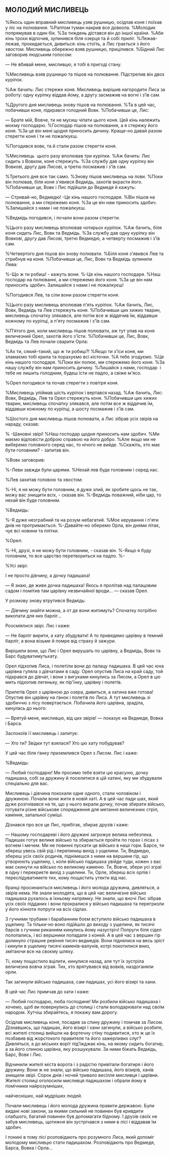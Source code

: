 ## МОЛОДИЙ МИСЛИВЕЦЬ

%Якось один вправний мисливець узяв рушницю, осідлав коня і поїхав у ліс на полювання.
%Раптом туман накрив все довкола.
%Молодик попрямував в один бік.
%За тиждень дістався він до іншої країни.
%Аби кінь трохи відпочив, зупинився біля озерця та й собі приліг.
%Лежав-лежав, прокидається, дивиться: кінь стоїть, а Лис грається з його хвостом.
Мисливець обережно взяв рушницю, прицілився.
%Бідний Лис заговорив людським голосом:

— Не вбивай мене, мисливцю, я тобі в пригоді стану.

%Мисливець взяв рушницю та пішов на полювання.
Підстрелив він двох куріпок.

%Аж бачить: Лис стереже коня.
Мисливець вирішив нагородити Лиса за роботу: одну куріпку віддав йому, а другу засмажив на вогні і з’їв сам.

%Другого дня мисливець знову пішов на полювання.
%Та в цей час, побачивши коня, підкрався голодний Вовк.
%Побачивши це, Лис:

— Брате мій, Вовче, ти не мусиш чіпати цього коня.
Цей кінь належить моєму господарю.
%Господар пішов на полювання, а я стережу його коня.
%За це він мені щодня приносить дичину.
Краще-но давай разом стерегти коня і ти не пожалкуєш.

%Погодився вовк, та й стали разом стерегти коня.

%Мисливець  цього разу вполював три куріпки.
%Аж бачить: Лис сидить з Вовком, коня стережуть.
%За службу дав одну куріпку він Вовкові, другу дав Лисові, а третю посмажив і з’їв сам.

%Третього дня все так само.
%Знову пішов мисливець на лови.
%Поки він полював, біля коня з'явився Ведмідь, захотів вкрасти його.
%Побачивши це, Вовк і Лис підійшли до Ведмедя й кажуть:

— Стривай-но, Ведмедю!
-Це кінь нашого господаря.
%Він пішов на полювання, а ми стережемо коня.
%За це він нам приносить здобич.
%Залишайся з нами і не пожалкуєш.

%Ведмідь погодився, і почали вони разом стерегти.

%Цього разу мисливець вполював чотирьох куріпок.
%Аж бачить, біля коня сидить Лис, Вовк та Ведмідь.
%За службу дав одну куріпку він Вовкові, другу дав Лисові, третю Ведмедю, а четверту посмажив і з’їв сам.

%Четвертого дня пішов він знову полювати.
%Біля коня з'явився Лев та стрибнув на коня.
%Побачивши це, Лис, Вовк та Ведмідь зупинили Лева:

%-Що ж ти робиш! - кажуть вони.
%-Це кінь нашого господаря.
%Наш господар на полюванні, а ми стережемо його коня.
%За це він нам приносить здобич.
Залишайся з нами і не пожалкуєш!

%Погодився Лев, та сіли вони разом стерегти коня.

%Цього разу мисливець вполював п'ять куріпок.
%Аж бачить, Лис, Вовк, Ведмідь та Лев стережуть коня.
%Побачивши цих хижих тварин, мисливець спочатку злякався, але потім все ж віддячив їм, віддавши кожному по куріпці, а п'яту посмажив і з'їв сам.

%П’ятого дня, коли мисливець пішов полювати, аж тут упав на коня  величезний Орел, захотів його з'їсти.
%Побачивши це, Лис, Вовк, Ведмідь та Лев почали сварити Орла:

%Ах ти, сякий-такий, що ж ти робиш?!
%Якщо ти з'їси коня, ми зламаємо тобі крила та порахуємо всі кісточки.
%А тебе згодуємо.
%Це кінь нашого господаря.
%Поки він полює, ми стережемо його коня.
%За нашу службу він нам приносить дичину.
%Лишайся з нами, господар  і тебе не лишить голодним, будеш їсти не падло, а свіже м'ясо.

%Орел погодився та почав стерегти з повітря коня.

%Мисливець упіймав шість куріпок і вертався назад.
%Аж бачить, Лис: Вовк, Ведмідь, Лев та Орел стережуть коня.
%Побачивши цих хижих тварин, мисливець спочатку злякався, але потім все ж віддячив їм, віддавши кожному по куріпці, а шосту посмажив і з'їв сам.

%Шостого дня мисливець пішов полювати, а Лис зібрав усіх звірів на нараду, сказав:

% -Шановні звірі!
%Наш господар щодня приносить нам здобич.
%Ми маємо відповісти доброю справою на його добро.
%Але якщо ми не виберемо головного серед нас, то нічого не вийде.
%Скажіть, хто має бути головним? - запитав він.

%Вовк заговорив:

%-Леви завжди були царями.
%Нехай лев буде головним і серед нас.

%Лев захитав головою та хвостом:

%-Ні, я не можу бути головним, я дуже злий, як зробите щось не так, можу вас знищити всіх, - сказав він.
%-Ведмідь поважний, ніби цар, то нехай він буде головним.

%Ведмідь:

%-Я дуже незграбний та на розум небагатий.
%Моє керування і п'яти днів не протримається.
%-Давайте-но оберемо Орла, він днями літає, чує всі новини та плітки.

%Орел:

%-Ні, друзі, я не можу бути головним, - сказав він.
%-Якщо я буду головним, то все царство перетвориться на падло.
%-

%Усі звірі:


І не просто дівчину, а дочку падишаха!

— Я знаю, де живе дочка падишаха!
Якось я пролітав над палацовим садом і помітив там царівну незвичайної вроди... — сказав Орел.

У розмову знову втрутився Ведмідь:

— Дівчину знайти можна, а от де вони житимуть?
Спочатку потрібно викопати для них барліг...

Розсміялися звірі.
Лис і каже:

— Не барліг вирити, а хату збудувати!
А то приведемо царівну в темний барліг, а вона візьме й помре від страху й зажури.

Вирішили вони, що Лис і Орел вирушать по царівну, а Ведмідь, Вовк та Барс будуватимутьхату.

Орел підхопив Лиса, і полетіли вони до палацу падишаха.
В цей час юна царівна гуляла з дівчатами в саду.
Орел опустив Лиса на край саду, той підкрався до дівчат, і вони з вигуками кинулись за Лисом, а Орел в цю мить підхопив легеньку, як пір'їнку, царівну і полетів.

Прилетів Орел з царівною до озера, дивиться, а хатина вже готова!
Опустив він царівну на ґанок і полетів по Лиса.
А тут мисливець зі здобиччю з лісу повертається.
Побачила його царівна, зраділа, кинулась до нього:

— Врятуй мене, мисливцю, від цих звірів! — показує на Ведмедя, Вовка і Барса.

Заспокоїв її мисливець і запитує:

— Хто ти?
Звідки тут взялася?
Хто цю хату побудував?

У цей час біля ґанку приземлився Орел з Лисом.
Лис і каже:

%Ведмідь:

— Любий господарю!
Ми просимо тебе взяти цю красуню, дочку падишаха, собі за дружину й поселитися в цій хатині, яку ми збудували спеціально для вас.

Мисливець і дівчина покохали одне одного, стали чоловіком і дружиною.
Почали вони жити в новій хаті.
А в цей час пади шах, який дуже розгнівався на те, що у нього вкрали дочку, почав збирати військо, готувати різне військове спорядження для метання величезних стріл, каміння, запальної суміші.

Дізнався про все це Лис, прибігає, збирає друзів і каже:

— Нашому господареві і його дружині загрожує велика небезпека.
Падишах готує велике військо та збирається пройти по горах і лісах з вогнем і мечем.
Ми не повинні пускати це військо в наші гори.
Барсе, ти збереш увесь свій рід і перепиниш вихід з ущелини.
Ти, Ведмедю, збереш усіх своїх родичів, піднімешся з ними на вершини гір, що утворюють ущелину, і, коли військо падишаха увійде туди, кожен з вас має скинути на військо по великому каменю.
Ти, Вовче, збери усі зграї в одну і перекриєте вихід з ущелини.
Ти, Орле, збереш всіх орлів і переслідуватимете тих, кому пощастить утекти від нас.

бранці просинаються мисливець і його молода дружина, дивляться, а звірів нема.
Не знали молодята, що в цей час величезне військо падишаха рухалось в їхньому напрямку.
Не знали, що вночі Лис зібрав усіх своїх підданих і вони прокралися у військо падишаха та перегризли у його кінноти попруги на всіх сідлах.

З гучними трубами і барабанним боєм вступило військо падишаха в ущелину.
Та тільки-но воно підійшло до виходу з ущелини, як тисячі барсів з гучним риканням кинулись йому назустріч!
Попруги біля сідел полопались, і всі вершники попадали з коней.
А в цей час з вершин гір долинуло страшне ревіння тисяч ведмедів.
Вони піднялися на весь зріст і кинули в ущелину тисячі каменів-валунів, котрі покотилися вниз, змітаючи все на своєму шляху.

Ті, кому пощастило вцілити, кинулися назад, але тут їх зустріла величезна вовча зграя.
Тих, хто врятувався від вовків, наздоганяли орли.

Так загинули військо падишаха, сам падишах, усі його візирі та хани.

В цей час Лис примчав до хати і каже:

— Любий господарю, люба господине!
Ми розбили військо падишаха і хочемо, щоб ви повернулись до столиці і стали володарювати над своїм народом.
Хутчіш збирайтесь, я покажу вам дорогу.

Осідлав мисливець коня, посадив за спину дружину і помчав за Лисом.
Дізнавшись, що падишах, його візирі і хани загинули, а військо розбите, всі жителі столиці вийшли на фортечну стіну подивитися, хто ж це їх позбавив від жорстокого правителя та його зажерливих слуг?
Дивляться, а до міських воріт під’їжджає кінь, на якому сидить богатир, а за його спиною царівна, яку розшукували.
За ними біжать Ведмідь, Барс, Вовк і Лис.

Відчинили жителі міста ворота і з радістю привітали богатиря і його дружину.
Вони ж не знали, що військо падишаха, його візирів, ханів знищили звірі.
Сорок днів і ночей тривало весілля мисливця і царівни.
Жителі столиці оголосили мисливця падишахом і обрали йому в помічники найрозумніших,

найчесніших, най мудріших людей.

Почали мисливець і його молода дружина правити державою.
Були видані нові закони, за якими сильний не повинен був кривдити слабшого, багатий повинен був допомагати бідному.
І друзів своїх не забув мисливець, щотижня він зустрічався з ними в лісі і віддавав їм здобич.

І понині в тому лісі розповідають про розумного Лиса, який допоміг молодому мисливцю стати падишахом.
Розповідають про Ведмедя, Барса, Вовка і Орла...
